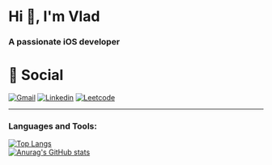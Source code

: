 <h1 align="left">Hi 👋, I'm Vlad</h1>
<h3 align="left">A passionate iOS developer</h3>

<h1>💬 Social</h1>

[![Gmail](https://img.shields.io/badge/Gmail-D14836?style=for-the-badge&logo=gmail&logoColor=white)](mailto:it.vtodorov@gmail.com)
[![Linkedin](https://img.shields.io/badge/Linkedin-0b66c3.svg?style=for-the-badge&logo=Linkedin&logoColor=white)](https://www.linkedin.com/in/fenominall-ios-swift/)
[![Leetcode](https://img.shields.io/badge/LeetCode-FFA116.svg?style=for-the-badge&logo=LeetCode&logoColor=white)](https://leetcode.com/u/Fenominall/)

<hr/>

<h3 align="left">Languages and Tools:</h3>

[![Top Langs](https://github-readme-stats.vercel.app/api/top-langs/?username=fenominall&layout=compact&theme=tokyonight)](https://github.com/anuraghazra/github-readme-stats)
<br>
[![Anurag's GitHub stats](https://github-readme-stats.vercel.app/api?username=fenominall&layout=compact&show_icons=true&theme=tokyonight)](https://github.com/udokaokoye/github-readme-stats)
<br>
